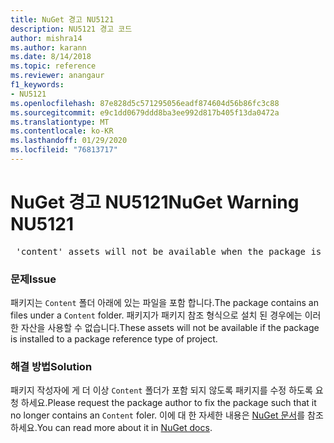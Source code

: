 ```yaml
---
title: NuGet 경고 NU5121
description: NU5121 경고 코드
author: mishra14
ms.author: karann
ms.date: 8/14/2018
ms.topic: reference
ms.reviewer: anangaur
f1_keywords:
- NU5121
ms.openlocfilehash: 87e828d5c571295056eadf874604d56b86fc3c88
ms.sourcegitcommit: e9c1dd0679ddd8ba3ee992d817b405f13da0472a
ms.translationtype: MT
ms.contentlocale: ko-KR
ms.lasthandoff: 01/29/2020
ms.locfileid: "76813717"
---
```

# <a name="nuget-warning-nu5121"></a><span data-ttu-id="04e62-103">NuGet 경고 NU5121</span><span class="sxs-lookup"><span data-stu-id="04e62-103">NuGet Warning NU5121</span></span>
<pre> 'content' assets will not be available when the package is installed after the migration.</pre>

### <a name="issue"></a><span data-ttu-id="04e62-104">문제</span><span class="sxs-lookup"><span data-stu-id="04e62-104">Issue</span></span>

<span data-ttu-id="04e62-105">패키지는 `Content` 폴더 아래에 있는 파일을 포함 합니다.</span><span class="sxs-lookup"><span data-stu-id="04e62-105">The package contains an files under a `Content` folder.</span></span> <span data-ttu-id="04e62-106">패키지가 패키지 참조 형식으로 설치 된 경우에는 이러한 자산을 사용할 수 없습니다.</span><span class="sxs-lookup"><span data-stu-id="04e62-106">These assets will not be available if the package is installed to a package reference type of project.</span></span>


### <a name="solution"></a><span data-ttu-id="04e62-107">해결 방법</span><span class="sxs-lookup"><span data-stu-id="04e62-107">Solution</span></span>

<span data-ttu-id="04e62-108">패키지 작성자에 게 더 이상 `Content` 폴더가 포함 되지 않도록 패키지를 수정 하도록 요청 하세요.</span><span class="sxs-lookup"><span data-stu-id="04e62-108">Please request the package author to fix the package such that it no longer contains an `Content` foler.</span></span> <span data-ttu-id="04e62-109">이에 대 한 자세한 내용은 [NuGet 문서](../../consume-packages/migrate-packages-config-to-package-reference.md)를 참조 하세요.</span><span class="sxs-lookup"><span data-stu-id="04e62-109">You can read more about it in [NuGet docs](../../consume-packages/migrate-packages-config-to-package-reference.md).</span></span>
